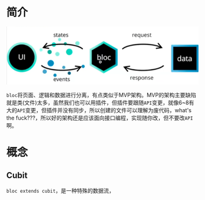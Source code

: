 # 简介

![image description](../../imgs/bloc.png)

`bloc`将页面、逻辑和数据进行分离，有点类似于MVP架构。MVP的架构主要缺陷就是类(文件)太多，虽然我们也可以用插件，但插件要跟随`API`变更，就像6~8有大的`API`变更，但插件并没有同步，所以创建的文件可以理解为废代码，what's the fuck???，所以好的架构还是应该面向接口编程，实现随你改，但不要改`API`啊。

# 概念

## Cubit

`bloc extends cubit`，是一种特殊的数据流，



